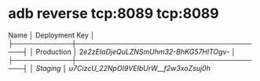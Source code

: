 # adb reverse tcp:8089 tcp:8089

Name │ Deployment Key │
├────────────┼───────────────────────────────────────┤
│ Production │ 2*e2zEIaDjeQuLZNSmUhm32-BhKG57HlTOgv- │
├────────────┼───────────────────────────────────────┤
│ Staging │ u7CizcU_22NpOI9VEIbUrW\_\_f2w3xoZsuj0h*
